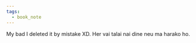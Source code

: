 ```yaml
---
tags:
  - book_note
---
```


 My bad I deleted it by mistake XD. Her vai talai nai dine neu ma harako ho. 